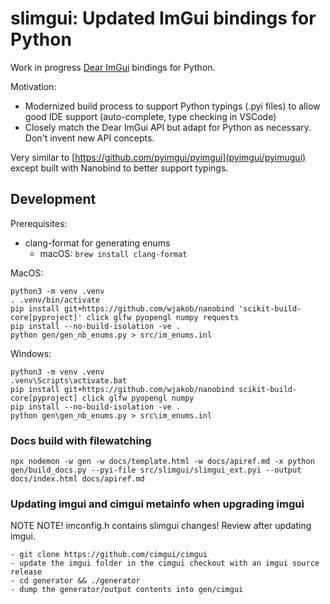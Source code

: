 # slimgui: Updated ImGui bindings for Python

Work in progress [Dear ImGui](https://github.com/ocornut/imgui) bindings for Python.

Motivation:
- Modernized build process to support Python typings (.pyi files) to allow good IDE support (auto-complete, type checking in VSCode)
- Closely match the Dear ImGui API but adapt for Python as necessary.  Don't invent new API concepts.

Very similar to [https://github.com/pyimgui/pyimgui](pyimgui/pyimugui) except built with Nanobind to better support typings.

## Development

Prerequisites:
- clang-format for generating enums
  - macOS: `brew install clang-format`

MacOS:

```
python3 -m venv .venv
. .venv/bin/activate
pip install git+https://github.com/wjakob/nanobind 'scikit-build-core[pyproject]' click glfw pyopengl numpy requests
pip install --no-build-isolation -ve .
python gen/gen_nb_enums.py > src/im_enums.inl
```

Windows:

```
python3 -m venv .venv
.venv\Scripts\activate.bat
pip install git+https://github.com/wjakob/nanobind scikit-build-core[pyproject] click glfw pyopengl numpy
pip install --no-build-isolation -ve .
python gen\gen_nb_enums.py > src\im_enums.inl
```

### Docs build with filewatching

```
npx nodemon -w gen -w docs/template.html -w docs/apiref.md -x python gen/build_docs.py --pyi-file src/slimgui/slimgui_ext.pyi --output docs/index.html docs/apiref.md
```

### Updating imgui and cimgui metainfo when upgrading imgui

NOTE NOTE! imconfig.h contains slimgui changes!  Review after updating imgui.

```
- git clone https://github.com/cimgui/cimgui
- update the imgui folder in the cimgui checkout with an imgui source release
- cd generator && ./generator
- dump the generator/output contents into gen/cimgui
```

